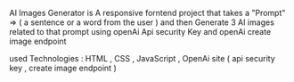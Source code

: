 AI Images Generator is A responsive forntend project that takes a "Prompt" => ( a sentence or a word from the user )
and then Generate 3 AI images related to that prompt using openAi Api security Key and openAi create image endpoint

used Technologies : HTML , CSS , JavaScript , OpenAi site ( api security key , create image endpoint )
